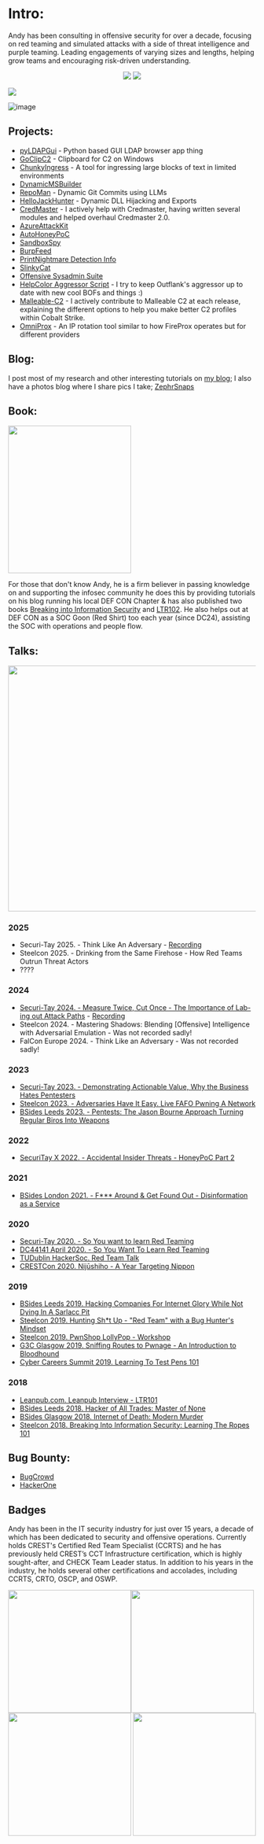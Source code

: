 # Intro:

Andy has been consulting in offensive security for over a decade, focusing on red teaming and simulated attacks with a side of threat intelligence and purple teaming. Leading engagements of varying sizes and lengths, helping grow teams and encouraging risk-driven understanding.

<p align="center">
  <a href="https://twitter.com/ZephrFish"><img src="https://img.shields.io/twitter/follow/ZephrFish?color=28aee4&label=%40zEPhrfish&logo=twitter&logoColor=28aee4&style=for-the-badge"></a>
  <a href="https://github.com/ZephrFish"><img src="https://img.shields.io/github/followers/ZephrFish?color=%2328aee4&logoColor=28aee4&logo=github&style=for-the-badge"></a>
</p>

![](https://github-readme-activity-graph.vercel.app/graph?username=ZephrFish&theme=react-dark)

![image](https://user-images.githubusercontent.com/5783068/192357131-46ffb7b6-5903-4d2a-b76b-8c95b0d331c2.png)


## Projects:
- [pyLDAPGui](https://github.com/ZephrFish/pyLDAPGui) - Python based GUI LDAP browser app thing
- [GoClipC2](https://github.com/ZephrFish/GoClipC2) - Clipboard for C2 on Windows
- [ChunkyIngress](https://github.com/ZephrFish/ChunkyIngress) - A tool for ingressing large blocks of text in limited environments
- [DynamicMSBuilder](https://github.com/ZephrFish/DynamicMSBuilder)
- [RepoMan](https://github.com/ZephrFish/RepoMan) - Dynamic Git Commits using LLMs
- [HelloJackHunter](https://github.com/ZephrFish/HelloJackHunter) - Dynamic DLL Hijacking and Exports
- [CredMaster](https://github.com/knavesec/CredMaster) - I actively help with Credmaster, having written several modules and helped overhaul Credmaster 2.0.
- [AzureAttackKit](https://github.com/ZephrFish/AzureAttackKit)
- [AutoHoneyPoC](https://github.com/ZephrFish/AutoHoneyPoC)
- [SandboxSpy](https://github.com/ZephrFish/SandboxSpy)
- [BurpFeed](https://github.com/ZephrFish/BurpFeed)
- [PrintNightmare Detection Info](https://github.com/ZephrFish/CVE-2021-1675)
- [SlinkyCat](https://github.com/ZephrFish/SlinkyCat)
- [Offensive Sysadmin Suite](https://github.com/ZephrFish/OffensiveSysAdmin)
- [HelpColor Aggressor Script](https://github.com/ZephrFish/HelpColor) - I try to keep Outflank's aggressor up to date with new cool BOFs and things :) 
- [Malleable-C2](https://github.com/threatexpress/malleable-c2) - I actively contribute to Malleable C2 at each release, explaining the different options to help you make better C2 profiles within Cobalt Strike.
- [OmniProx](https://github.com/ZephrFish/OmniProx) - An IP rotation tool similar to how FireProx operates but for different providers


## Blog: 
I post most of my research and other interesting tutorials on [my blog](https://blog.zsec.uk); I also have a photos blog where I share pics I take; [ZephrSnaps](https://photos.zsec.uk)

## Book:
<img src="https://d2sofvawe08yqg.cloudfront.net/ltr101-breaking-into-infosec/hero?1616712223" data-canonical-src="https://d2sofvawe08yqg.cloudfront.net/ltr101-breaking-into-infosec/hero?1616712223" width="250" height="300" />

For those that don't know Andy, he is a firm believer in passing knowledge on and supporting the infosec community he does this by providing tutorials on his blog running his local DEF CON Chapter & has also published two books [Breaking into Information Security](https://leanpub.com/ltr101-breaking-into-infosec) and [LTR102](https://leanpub.com/b/LearningTheRopes). He also helps out at DEF CON as a SOC Goon (Red Shirt) too each year (since DC24), assisting the SOC with operations and people flow.

## Talks:

<img src="https://blog.zsec.uk/content/images/size/w1000/2021/03/image-2.png" data-canonical-src="https://blog.zsec.uk/content/images/size/w1000/2021/03/image-2.png" width="600" height="500" />

### 2025 
- Securi-Tay 2025. - Think Like An Adversary - [Recording](https://www.youtube.com/watch?v=i1mlVhGGWlU)
- Steelcon 2025. - Drinking from the Same Firehose - How Red Teams Outrun Threat Actors
- ????

### 2024 
- [Securi-Tay 2024. - Measure Twice, Cut Once - The Importance of Lab-ing out Attack Paths](https://www.linkedin.com/posts/norecruiters_measure-twice-cut-once-securitay-2024-activity-7169388170734723072-WJrV/?utm_source=share&utm_medium=member_desktophttps://www.linkedin.com/posts/norecruiters_measure-twice-cut-once-securitay-2024-activity-7169388170734723072-WJrV/?utm_source=share&utm_medium=member_desktop) - [Recording](https://www.youtube.com/watch?v=MAT_-BJxABI)
- Steelcon 2024. - Mastering Shadows: Blending [Offensive] Intelligence with Adversarial Emulation - Was not recorded sadly!
- FalCon Europe 2024. - Think Like an Adversary  - Was not recorded sadly! 

### 2023
- [Securi-Tay 2023. - Demonstrating Actionable Value, Why the Business Hates Pentesters](https://youtu.be/u4sJyeVRjuM?si=X1oXBnieDF0CScR2)
- [Steelcon 2023. - Adversaries Have It Easy. Live FAFO Pwning A Network](https://www.youtube.com/watch?v=YjgCVgUwrBE)
- [BSides Leeds 2023. - Pentests: The Jason Bourne Approach Turning Regular Biros Into Weapons](https://www.youtube.com/watch?v=4Mqz_8EMd6o)

### 2022
- [SecuriTay X 2022. - Accidental Insider Threats - HoneyPoC Part 2](https://www.youtube.com/watch?v=6TfZZsTiQUs)


### 2021
- [BSides London 2021. - F*** Around & Get Found Out - Disinformation as a Service](https://www.youtube.com/watch?v=zc-QM7mKAmg)


### 2020
- [Securi-Tay 2020. - So You want to learn Red Teaming](https://youtu.be/LbvMF4sN_mo)
- [DC44141 April 2020. - So You Want To Learn Red Teaming](https://www.youtube.com/watch?v=bNedi7F-97M&feature=emb_logo)
- [TUDublin HackerSoc. Red Team Talk](https://www.youtube.com/watch?time_continue=482&v=BmkDMPef7f0&feature=emb_logo)
- [CRESTCon 2020. Nijūshiho - A Year Targeting Nippon](https://www.youtube.com/watch?v=nGBXUYbMqFk&feature=emb_logo)

### 2019

- [BSides Leeds 2019. Hacking Companies For Internet Glory While Not Dying In A Sarlacc Pit](https://www.youtube.com/watch?v=WQVh2vsqZQ4)
- [Steelcon 2019. Hunting Sh*t Up - "Red Team" with a Bug Hunter's Mindset](https://www.youtube.com/watch?v=6YhiQRkTkzk)
- [Steelcon 2019. PwnShop LollyPop - Workshop](https://blog.zsec.uk/pwnshop-lollipop/)
- [G3C Glasgow 2019. Sniffing Routes to Pwnage - An Introduction to Bloodhound](https://youtu.be/EKv2c85aNeg?t=5648)
- [Cyber Careers Summit 2019. Learning To Test Pens 101](https://www.youtube.com/watch?v=LO-OohIiMcY&feature=youtu.be)

### 2018
- [Leanpub.com. Leanpub Interview - LTR101](https://podtail.com/podcast/frontmatter-the-leanpub-author-stories-podcast/andy-gill-author-of-breaking-into-information-secu/)
- [BSides Leeds 2018. Hacker of All Trades: Master of None](https://www.youtube.com/watch?v=1Sj4RtMllu8)
- [BSides Glasgow 2018. Internet of Death: Modern Murder](https://www.youtube.com/watch?v=OjcMWUo4NHw)
- [Steelcon 2018. Breaking Into Information Security: Learning The Ropes 101](https://www.youtube.com/watch?v=4nLMcCCmEH0)


## Bug Bounty: 
- [BugCrowd](https://bugcrowd.com/ZephrFish)
- [HackerOne](https://hackerone.com/ZephrFish)

## Badges
Andy has been in the IT security industry for just over 15 years, a decade of which has been dedicated to security and offensive operations. Currently holds CREST's Certified Red Team Specialist (CCRTS) and he has previously held CREST’s CCT Infrastructure certification, which is highly sought-after, and CHECK Team Leader status. 
In addition to his years in the industry, he holds several other certifications and accolades, including CCRTS, CRTO, OSCP, and OSWP.

<img src="https://web.archive.org/web/20210704063910/https://camo.githubusercontent.com/7abf84b96fcd337d50c06abe9c61deb49764ff844f293d1b4c6a8a11d1a4d136/68747470733a2f2f6d656469612e65752e62616467722e636f6d2f75706c6f6164732f6261646765732f617373657274696f6e2d73724c3133356238512d7530467a41346c757a616e672e706e67" data-canonical-src="https://web.archive.org/web/20210704063910/https://camo.githubusercontent.com/7abf84b96fcd337d50c06abe9c61deb49764ff844f293d1b4c6a8a11d1a4d136/68747470733a2f2f6d656469612e65752e62616467722e636f6d2f75706c6f6164732f6261646765732f617373657274696f6e2d73724c3133356238512d7530467a41346c757a616e672e706e67" width="250" height="250" /><img src="https://media.eu.badgr.com/assertion-ddb1c09e327b340fee8e5bbd6e58ba1e.png" data-canonical-src="https://media.eu.badgr.com/assertion-ddb1c09e327b340fee8e5bbd6e58ba1e.png" width="250" height="250" /><img src="https://media.eu.badgr.com/uploads/badges/585c625b45167c849f8ae58054984c1b08f735c547b945818e75f661d742d25f.png" data-canonical-src="https://media.eu.badgr.com/uploads/badges/585c625b45167c849f8ae58054984c1b08f735c547b945818e75f661d742d25f.png" width="250" height="250" />
<img src="https://images.credly.com/size/680x680/images/57ef4b7f-6bc0-43ef-aa44-e967e4fd0c79/blob" width="250" height="250" />



